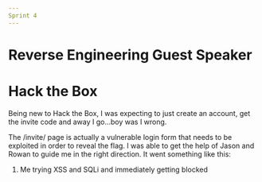```yaml
---
Sprint 4
---
```


# Reverse Engineering Guest Speaker

# Hack the Box
Being new to Hack the Box, I was expecting to just create an account, get the invite code and away I go...boy was I wrong.

The /invite/ page is actually a vulnerable login form that needs to be exploited in order to reveal the flag. I was able to get  the help of Jason and Rowan to guide me in the right direction. It went something like this:

1) Me trying XSS and SQLi and immediately getting blocked
